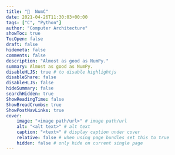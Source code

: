 ```yaml
---
title: "🔢  NumC"
date: 2021-04-26T11:30:03+00:00
tags: ["C", "Python"]
author: "Computer Architecture"
showToc: true
TocOpen: false
draft: false
hidemeta: false
comments: false
description: "Almost as good as NumPy."
summary: Almost as good as NumPy.
disableHLJS: true # to disable highlightjs
disableShare: false
disableHLJS: false
hideSummary: false
searchHidden: true
ShowReadingTime: false
ShowBreadCrumbs: true
ShowPostNavLinks: true
cover:
    image: "<image path/url>" # image path/url
    alt: "<alt text>" # alt text
    caption: "<text>" # display caption under cover
    relative: false # when using page bundles set this to true
    hidden: false # only hide on current single page
---
```

